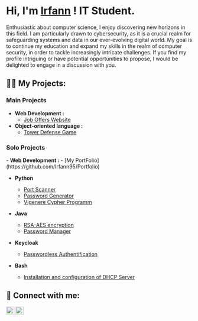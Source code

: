 <h1>Hi, I'm <a href="https://github.com/irfann95">Irfann</a> ! IT Student.</h1>
Enthusiastic about computer science, I enjoy discovering new horizons in this field. I am particularly drawn to cybersecurity, as it is a crucial realm for safeguarding systems and data in our ever-evolving digital world. My goal is to continue my education and expand my skills in the realm of computer security, in order to tackle increasingly intricate challenges. If you find my profile intriguing or have potential opportunities to propose, I would be delighted to engage in a discussion with you.
<h2>👨‍💻 My Projects:</h2>

<h3>Main Projects</h3>

- <b>Web Development :</b>
  - [Job Offers Website](https://github.com/Irfann95/Job_board)
- <b>Object-oriented language : </b>
  - [Tower Defense Game](https://github.com/Irfann95/Tower_Defense_Game)

<h3>Solo Projects</h3>
- <b>Web Development :</b>
  - [My PortFolio](https://github.com/Irfann95/Portfolio)
  
- <b>Python</b>
  - [Port Scanner](https://github.com/Irfann95/scanner_port)
  - [Password Generator](https://github.com/Irfann95/password_generator)
  - [Vigenere Cypher Programm](https://github.com/Irfann95/vigenere_cipher)

- <b>Java</b>
  - [RSA-AES encryption](https://github.com/Irfann95/RSA-AES_encryption)
  - [Password Manager](https://github.com/Irfann95/Password_Manager)
- <b>Keycloak</b>
  - [Passwordless Authentification](https://github.com/Irfann95/Passwordless_Authentication)
- <b>Bash</b>
    - [Installation and configuration of DHCP Server](https://github.com/Irfann95/DHCP_server)


<h2> 🤳 Connect with me:</h2>


[<img align="left" alt="JoshMadakor | Twitter" width="22px" src="https://cdn.jsdelivr.net/npm/simple-icons@v3/icons/twitter.svg" />][twitter]
[<img align="left" alt="JoshMadakor | LinkedIn" width="22px" src="https://cdn.jsdelivr.net/npm/simple-icons@v3/icons/linkedin.svg" />][linkedin]


[twitter]: https://twitter.com/as95_irfann
[linkedin]: https://linkedin.com/in/irfann-assana
